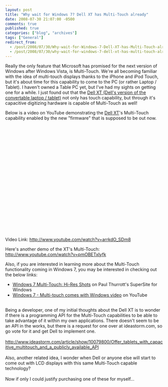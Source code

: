 ```yaml
---
layout: post
title: "Why wait for Windows 7? Dell XT has Multi-Touch already"
date: 2008-07-30 21:07:00 -0500
comments: true
published: true
categories: ["blog", "archives"]
tags: ["General"]
redirect_from: 
  - /post/2008/07/30/Why-wait-for-Windows-7-Dell-XT-has-Multi-Touch-already
  - /post/2008/07/30/why-wait-for-windows-7-dell-xt-has-multi-touch-already
---
```

<!-- more -->
<p>
Really the only feature that Microsoft has promised for the next version of Windows after Windows Vista, is Multi-Touch. We&#39;re all becoming familiar with the idea of multi-touch displays thanks to the iPhone and iPod Touch, but it&#39;s about time for this capability to come to the PC (or rather Laptop / Tablet). I haven&#39;t owned a Table PC yet, but I&#39;ve had my sights on getting one for a while. I just found out that the <a href="http://www.dell.com/tablet?s=bsd&amp;cs=04">Dell XT (Dell&#39;s version of the convertable laptop / tablet)</a> not only has touch capability, but through it&#39;s capacitive digitizing hardware is capable of Multi-Touch as well!
</p>
<p>
Below is a video on YouTube demonstrating the <a href="http://www.dell.com/tablet?s=bsd&amp;cs=04">Dell XT</a>&#39;s Multi-Touch capability enabled by the new &quot;firmware&quot; that is supposed to be out now. 
</p>
<div>
<object classid="clsid:d27cdb6e-ae6d-11cf-96b8-444553540000" codebase="http://download.macromedia.com/pub/shockwave/cabs/flash/swflash.cab#version=6,0,40,0" width="425" height="344">
	<param name="width" value="425" />
	<param name="height" value="344" />
	<param name="wmode" value="transparent" />
	<param name="allowfullscreen" value="true" />
	<param name="src" value="http://www.youtube.com/v/arrkdO_SDm8&amp;hl=en&amp;fs=1" />
	<embed type="application/x-shockwave-flash" width="425" height="344" wmode="transparent" allowfullscreen="true" src="http://www.youtube.com/v/arrkdO_SDm8&amp;hl=en&amp;fs=1"></embed>
</object>
</div>
<p>
Video Link: <a href="http://www.youtube.com/watch?v=arrkdO_SDm8">http://www.youtube.com/watch?v=arrkdO_SDm8</a>
</p>
<p>
Here&#39;s another demo of the XT&#39;s Multi-Touch: <a href="http://www.youtube.com/watch?v=pmOBETxIyfk">http://www.youtube.com/watch?v=pmOBETxIyfk</a>
</p>
<p>
Also, if you are interested in learning more about the Multi-Touch functionality coming in Windows 7, you may be interested in checking out the below links:
</p>
<ul>
	<li><a href="http://www.winsupersite.com/showcase/win7_touch.asp">Windows 7 Multi-Touch: Hi-Res Shots</a> on Paul Thurrott&#39;s SuperSite for Windows&nbsp;</li>
	<li><a href="http://www.youtube.com/watch?v=zBX0ZV2CQb8">Windows 7 - Multi-touch comes with Windows video</a> on YouTube</li>
</ul>
<br />
Being a developer, one of my initial thoughts about the Dell XT is to wonder if there is a programming API for the Multi-Touch capabilities to be able to take advantage of it within my own applications. There doesn&#39;t seem to be an API in the works, but there is a request for one over at ideastorm.com, so go vote for it and get Dell to implement one.<br />
<br />
<a href="http://www.ideastorm.com/article/show/10079800/Offer_tablets_with_capacitive_multitouch_and_a_publicly_available_API">http://www.ideastorm.com/article/show/10079800/Offer_tablets_with_capacitive_multitouch_and_a_publicly_available_API</a><br />
<br />
Also, another related idea, I wonder when Dell or anyone else will start to come out with LCD displays with this same Multi-Touch capable technology?<br />
<br />
Now if only I could justify purchasing one of these for myself...<br />
